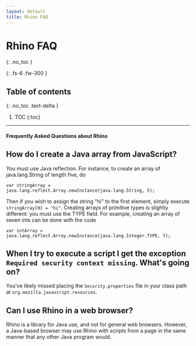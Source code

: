 ```yaml
---
layout: default
title: Rhino FAQ
---
```

# Rhino FAQ
{: .no_toc }

{: .fs-6 .fw-300 }

## Table of contents
{: .no_toc .text-delta }

1. TOC
{:toc}

---
#### Frequently Asked Questions about Rhino

## How do I create a Java array from JavaScript?

You must use Java reflection. For instance, to create an array of java.lang.String of length five, do

```
var stringArray = java.lang.reflect.Array.newInstance(java.lang.String, 5);
```

Then if you wish to assign the string "hi" to the first element, simply execute `stringArray[0] = "hi"`. Creating arrays of primitive types is slightly different: you must use the TYPE field. For example, creating an array of seven ints can be done with the code

```
var intArray = java.lang.reflect.Array.newInstance(java.lang.Integer.TYPE, 7);
```

## When I try to execute a script I get the exception `Required security context missing`. What's going on?

You've likely missed placing the `Security.properties` file in your class path at `org.mozilla.javascript.resources`.

## Can I use Rhino in a web browser?

Rhino is a library for Java use, and not for general web browsers. However, a Java-based browser may use Rhino with scripts from a page in the same manner that any other Java program would.